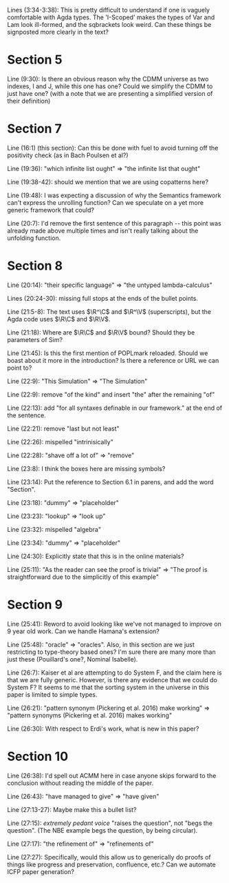 

Lines (3:34-3:38): This is pretty difficult to understand if one is
vaguely comfortable with Agda types. The 'I-Scoped' makes the types of
Var and Lam look ill-formed, and the sqbrackets look weird. Can these
things be signposted more clearly in the text?

# Section 5

Line (9:30): Is there an obvious reason why the CDMM universe as two
indexes, I and J, while this one has one? Could we simplify the CDMM
to just have one? (with a note that we are presenting a simplified
version of their definition)

# Section 7

Line (16:1) (this section): Can this be done with fuel to avoid
turning off the positivity check (as in Bach Poulsen et al?)

Line (19:36): "which infinite list ought" => "the infinite list that
ought"

Line (19:38-42): should we mention that we are using copatterns here?

Line (19:48): I was expecting a discussion of why the Semantics
framework can't express the unrolling function? Can we speculate on a
yet more generic framework that could?

Line (20:7): I'd remove the first sentence of this paragraph -- this
point was already made above multiple times and isn't really talking
about the unfolding function.

# Section 8

Line (20:14): "their specific language" => "the untyped
lambda-calculus"

Lines (20:24-30): missing full stops at the ends of the bullet points.

Line (21:5-8): The text uses $\R^\C$ and $\R^\V$ (superscripts), but
the Agda code uses $\R\C$ and $\R\V$.

Line (21:18): Where are $\R\C$ and $\R\V$ bound? Should they be
parameters of Sim?

Line (21:45): Is this the first mention of POPLmark reloaded. Should
we boast about it more in the introduction? Is there a reference or
URL we can point to?

Line (22:9): "This Simulation" => "The Simulation"

Line (22:9): remove "of the kind" and insert "the" after the remaining
"of"

Line (22:13): add "for all syntaxes definable in our framework." at
the end of the sentence.

Line (22:21): remove "last but not least"

Line (22:26): mispelled "intrinisically"

Line (22:28): "shave off a lot of" => "remove"

Line (23:8): I think the boxes here are missing symbols?

Line (23:14): Put the reference to Section 6.1 in parens, and add the
word "Section".

Line (23:18): "dummy" => "placeholder"

Line (23:23): "lookup" => "look up"

Line (23:32): mispelled "algebra"

Line (23:34): "dummy" => "placeholder"

Line (24:30): Explicitly state that this is in the online materials?

Line (25:11): "As the reader can see the proof is trivial" => "The
proof is straightforward due to the simplicitly of this example"

# Section 9

Line (25:41): Reword to avoid looking like we've not managed to
improve on 9 year old work. Can we handle Hamana's extension?

Line (25:48): "oracle" => "oracles". Also, in this section are we just
restricting to type-theory based ones? I'm sure there are many more
than just these (Pouillard's one?, Nominal Isabelle).

Line (26:7): Kaiser et al are attempting to do System F, and the claim
here is that we are fully generic. However, is there any evidence that
we could do System F? It seems to me that the sorting system in the
universe in this paper is limited to simple types.

Line (26:21): "pattern synonym (Pickering et al. 2016) make working"
=> "pattern synonyms (Pickering et al. 2016) makes working"

Line (26:30): With respect to Erdi's work, what is new in this paper?

# Section 10

Line (26:38): I'd spell out ACMM here in case anyone skips forward to
the conclusion without reading the middle of the paper.

Line (26:43): "have managed to give" => "have given"

Line (27:13-27): Maybe make this a bullet list?

Line (27:15): *extremely pedant voice* "raises the question", not
"begs the question". (The NBE example begs the question, by being
circular).

Line (27:17): "the refinement of" => "refinements of"

Line (27:27): Specifically, would this allow us to generically do
proofs of things like progress and preservation, confluence, etc.? Can
we automate ICFP paper generation?








